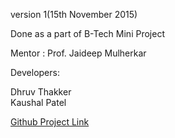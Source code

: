 version 1(15th November 2015)

Done as a part of B-Tech Mini Project

Mentor : Prof. Jaideep Mulherkar

Developers:

Dhruv Thakker <br>
Kaushal Patel <br>

[Github Project Link](https://github.com/DhruvThakker/Computational_Finance-Shiny)
